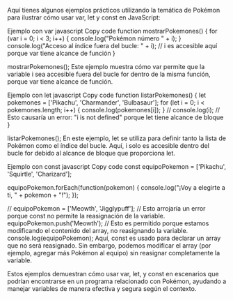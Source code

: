 Aquí tienes algunos ejemplos prácticos utilizando la temática de Pokémon para ilustrar cómo usar var, let y const en JavaScript:

Ejemplo con var
javascript
Copy code
function mostrarPokemones() {
    for (var i = 0; i < 3; i++) {
        console.log("Pokémon número " + i);
    }
    console.log("Acceso al índice fuera del bucle: " + i); // i es accesible aquí porque var tiene alcance de función
}

mostrarPokemones();
Este ejemplo muestra cómo var permite que la variable i sea accesible fuera del bucle for dentro de la misma función, porque var tiene alcance de función.

Ejemplo con let
javascript
Copy code
function listarPokemones() {
    let pokemones = ['Pikachu', 'Charmander', 'Bulbasaur'];
    for (let i = 0; i < pokemones.length; i++) {
        console.log(pokemones[i]);
    }
    // console.log(i); // Esto causaría un error: "i is not defined" porque let tiene alcance de bloque
}

listarPokemones();
En este ejemplo, let se utiliza para definir tanto la lista de Pokémon como el índice del bucle. Aquí, i solo es accesible dentro del bucle for debido al alcance de bloque que proporciona let.

Ejemplo con const
javascript
Copy code
const equipoPokemon = ['Pikachu', 'Squirtle', 'Charizard'];

equipoPokemon.forEach(function(pokemon) {
    console.log("¡Voy a elegirte a ti, " + pokemon + "!");
});

// equipoPokemon = ['Meowth', 'Jigglypuff']; // Esto arrojaría un error porque const no permite la reasignación de la variable.
equipoPokemon.push('Meowth'); // Esto es permitido porque estamos modificando el contenido del array, no reasignando la variable.
console.log(equipoPokemon);
Aquí, const es usado para declarar un array que no será reasignado. Sin embargo, podemos modificar el array (por ejemplo, agregar más Pokémon al equipo) sin reasignar completamente la variable.

Estos ejemplos demuestran cómo usar var, let, y const en escenarios que podrían encontrarse en un programa relacionado con Pokémon, ayudando a manejar variables de manera efectiva y segura según el contexto.